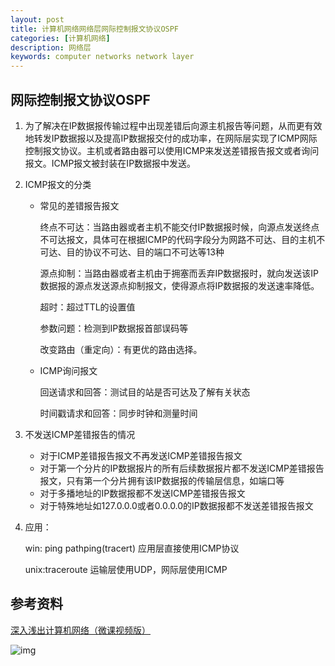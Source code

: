 ```yaml
---
layout: post
title: 计算机网络网络层网际控制报文协议OSPF
categories: [计算机网络]
description: 网络层
keywords: computer networks network layer 
---
```


## 网际控制报文协议OSPF

1. 为了解决在IP数据报传输过程中出现差错后向源主机报告等问题，从而更有效地转发IP数据报以及提高IP数据报交付的成功率，在网际层实现了ICMP网际控制报文协议。主机或者路由器可以使用ICMP来发送差错报告报文或者询问报文。ICMP报文被封装在IP数据报中发送。

2. ICMP报文的分类

   + 常见的差错报告报文

     终点不可达：当路由器或者主机不能交付IP数据报时候，向源点发送终点不可达报文，具体可在根据ICMP的代码字段分为网路不可达、目的主机不可达、目的协议不可达、目的端口不可达等13种

     源点抑制：当路由器或者主机由于拥塞而丢弃IP数据报时，就向发送该IP数据报的源点发送源点抑制报文，使得源点将IP数据报的发送速率降低。

     超时：超过TTL的设置值

     参数问题：检测到IP数据报首部误码等

     改变路由（重定向）：有更优的路由选择。

   + ICMP询问报文

     回送请求和回答：测试目的站是否可达及了解有关状态

     时间戳请求和回答：同步时钟和测量时间

3. 不发送ICMP差错报告的情况

   + 对于ICMP差错报告报文不再发送ICMP差错报告报文
   + 对于第一个分片的IP数据报片的所有后续数据报片都不发送ICMP差错报告报文，只有第一个分片拥有该IP数据报的传输层信息，如端口等
   + 对于多播地址的IP数据报都不发送ICMP差错报告报文
   + 对于特殊地址如127.0.0.0或者0.0.0.0的IP数据报都不发送差错报告报文

4. 应用：

   win: ping pathping(tracert) 应用层直接使用ICMP协议

   unix:traceroute 运输层使用UDP，网际层使用ICMP

## 参考资料

[深入浅出计算机网络（微课视频版）](http://www.tup.tsinghua.edu.cn/booksCenter/book_09342101.html)

![img](https://wendaocsmaster.github.io/images/blog/093421-01.jpg)
